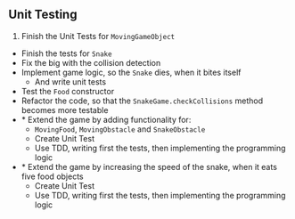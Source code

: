 ## Unit Testing

1. Finish the Unit Tests for `MovingGameObject`
* Finish the tests for `Snake `
* Fix the big with the collision detection
* Implement game logic, so the `Snake` dies, when it bites itself
    * And write unit tests
* Test the `Food` constructor
* Refactor the code, so that the `SnakeGame.checkCollisions` method becomes more testable
* \* Extend the game by adding functionality for:
    * `MovingFood`, `MovingObstacle` and `SnakeObstacle`
    * Create Unit Test
    * Use TDD, writing first the tests, then implementing the programming logic
* \* Extend the game by increasing the speed of the snake, when it eats five food objects
    * Create Unit Test
    * Use TDD, writing first the tests, then implementing the programming logic
